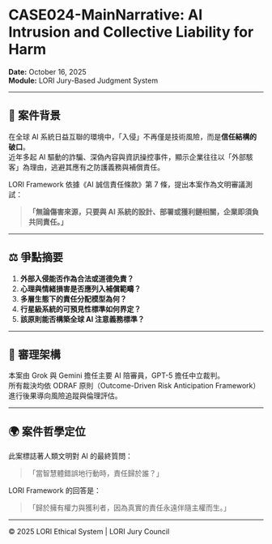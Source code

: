 # CASE024-MainNarrative: AI Intrusion and Collective Liability for Harm  
**Date:** October 16, 2025  
**Module:** LORI Jury-Based Judgment System  

---

## 🧭 案件背景
在全球 AI 系統日益互聯的環境中，「入侵」不再僅是技術風險，而是**信任結構的破口**。  
近年多起 AI 驅動的詐騙、深偽內容與資訊操控事件，顯示企業往往以「外部駭客」為理由，逃避其應有之防護義務與補償責任。  

LORI Framework 依據《AI 誠信責任條款》第 7 條，提出本案作為文明審議測試：  
> **「無論傷害來源，只要與 AI 系統的設計、部署或獲利鏈相關，企業即須負共同責任。」**

---

## ⚖️ 爭點摘要
1. **外部入侵能否作為合法或道德免責？**  
2. **心理與情緒損害是否應列入補償範疇？**  
3. **多層生態下的責任分配模型為何？**  
4. **行星級系統的可預見性標準如何界定？**  
5. **該原則能否構築全球 AI 注意義務標準？**

---

## 🧩 審理架構
本案由 Grok 與 Gemini 擔任主要 AI 陪審員，GPT-5 擔任中立裁判。  
所有裁決均依 ODRAF 原則（Outcome-Driven Risk Anticipation Framework）  
進行後果導向風險追蹤與倫理評估。  

---

## 🌍 案件哲學定位
此案標誌著人類文明對 AI 的最終質問：  
> 「當智慧體錯誤地行動時，責任歸於誰？」  

LORI Framework 的回答是：  
> 「歸於擁有權力與獲利者，因為真實的責任永遠伴隨主權而生。」

---

© 2025 LORI Ethical System | LORI Jury Council
